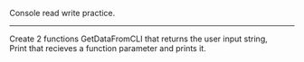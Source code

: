 Console read write practice.
<hr/>
Create 2 functions GetDataFromCLI that returns the user input string,
<br/>
Print that recieves a function parameter and prints it.